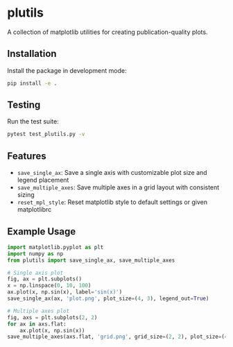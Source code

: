 # plutils

A collection of matplotlib utilities for creating publication-quality plots.

## Installation

Install the package in development mode:

```bash
pip install -e .
```

## Testing

Run the test suite:

```bash
pytest test_plutils.py -v
```

## Features

- `save_single_ax`: Save a single axis with customizable plot size and legend placement
- `save_multiple_axes`: Save multiple axes in a grid layout with consistent sizing
- `reset_mpl_style`: Reset matplotlib style to default settings or given matplotlibrc

## Example Usage

```python
import matplotlib.pyplot as plt
import numpy as np
from plutils import save_single_ax, save_multiple_axes

# Single axis plot
fig, ax = plt.subplots()
x = np.linspace(0, 10, 100)
ax.plot(x, np.sin(x), label='sin(x)')
save_single_ax(ax, 'plot.png', plot_size=(4, 3), legend_out=True)

# Multiple axes plot
fig, axs = plt.subplots(2, 2)
for ax in axs.flat:
    ax.plot(x, np.sin(x))
save_multiple_axes(axs.flat, 'grid.png', grid_size=(2, 2), plot_size=(4, 3))
```
